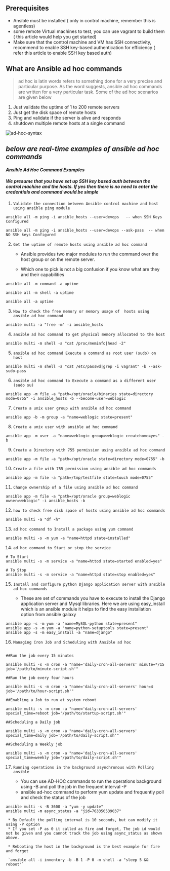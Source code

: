 ## Prerequisites

* Ansible must be installed ( only in control machine, remember this is agentless)
* some remote Virtual machines to test, you can use vagrant to build them ( this article would help you get started)
* Make sure that the control machine and VM has SSH connectivity, recommend to enable SSH key-based authentication for efficiency  ( refer this article to enable SSH key based auth)

## What are Ansible ad hoc commands

> ad hoc is latin words refers to something done for a very precise and particular purpose.  As the word suggests, ansible ad hoc commands are written for a very particular task. Some of the ad hoc scenarios are given below

1. Just validate the uptime of 1 to 200 remote servers
2. Just get the disk space of remote hosts
3. Ping and validate if the server is alive and responds
4. shutdown multiple remote hosts at a single command

![ad-hoc-syntax](https://github.com/lerndevops/ansible/blob/master/static/ad-hoc-syntax.PNG)

## ***below are real-time examples of ansible ad hoc commands*** 

#### ***Ansible Ad Hoc Command Examples***

#### ***We presume that you have set up SSH key based auth between the control machine and the hosts. If yes then there is no need to enter the credentials and command would be simple***


1) `Validate the connection between Ansible control machine and host using ansible ping module`

```
ansible all -m ping -i ansible_hosts --user=devops   -- when SSH Keys Configured 
```
```
ansible all -m ping -i ansible_hosts --user=devops --ask-pass  -- when NO SSH keys Configured 
```

2) `Get the uptime of remote hosts using ansible ad hoc command`

     * Ansible provides two major modules to run the command over the host group or on the remote server.

     * Which one to pick is not a big confusion if you know what are they and their capabilities

```
ansible all -m command -a uptime

ansible all -m shell -a uptime

ansible all -a uptime 
```

3) `How to check the free memory or memory usage of  hosts using ansible ad hoc command`

```
ansible multi -a "free -m" -i ansible_hosts
```

4) `ansible ad hoc command to get physical memory allocated to the host`

```
ansible multi -m shell -a "cat /proc/meminfo|head -2" 
```
 
5) `ansible ad hoc command Execute a command as root user (sudo) on host`
 
```
ansible multi -m shell -a "cat /etc/passwd|grep -i vagrant" -b --ask-sudo-pass
```

6) `ansible ad hoc command to Execute a command as a different user  (sudo su)`

```
ansible app -m file -a "path=/opt/oracle/binaries state=directory mode=0755" -i ansible_hosts -b --become-user=weblogic
```
 
7) `Create a unix user group with ansible ad hoc command`

```
ansible app -b -m group -a "name=weblogic state=present" 
```
 
8) `Create a unix user with ansible ad hoc command`

```
ansible app -m user -a "name=weblogic group=weblogic createhome=yes" -b
```
 
9) `Create a Directory with 755 permission using ansible ad hoc command`

```
ansible app -m file -a "path=/opt/oracle state=directory mode=0755" -b
```

10) `Create a file with 755 permission using ansible ad hoc commands`

```
ansible app -m file -a "path=/tmp/testfile state=touch mode=0755"
```
 
11) `Change ownership of a file using ansible ad hoc command`

```
ansible app -m file -a "path=/opt/oracle group=weblogic owner=weblogic" -i ansible_hosts -b
```

12) `how to check free disk space of hosts using ansible ad hoc commands`

```
ansible multi -a "df -h"
```
 
13) `ad hoc command to Install a package using yum command`

```
ansible multi -s -m yum -a "name=httpd state=installed"
```
 
14) `ad hoc command to Start or stop the service`

```
# To Start
ansible multi -s -m service -a "name=httod state=started enabled=yes"

# To Stop
ansible multi -s -m service -a "name=httpd state=stop enabled=yes"
```

15) `Install and configure python Django application server with ansible ad hoc commands`

    * These are set of commands you have to execute to install the Django application server and Mysql libraries. Here we are using easy_install which is an ansible module it helps to find the easy installation option from ansible galaxy

```
ansible app -s -m yum -a "name=MySQL-python state=present"
ansible app -s -m yum -a "name=python-setuptools state=present"
ansible app -s -m easy_install -a "name=django"
```

16) `Managing Cron Job and Scheduling with Ansible ad hoc`

```

##Run the job every 15 minutes

ansible multi -s -m cron -a "name='daily-cron-all-servers' minute=*/15 job='/path/to/minute-script.sh'"

##Run the job every four hours

ansible multi -s -m cron -a "name='daily-cron-all-servers' hour=4 job='/path/to/hour-script.sh'"

##Enabling a Job to run at system reboot

ansible multi -s -m cron -a "name='daily-cron-all-servers' special_time=reboot job='/path/to/startup-script.sh'"

##Scheduling a Daily job

ansible multi -s -m cron -a "name='daily-cron-all-servers' special_time=daily job='/path/to/daily-script.sh'"

##Scheduling a Weekly job

ansible multi -s -m cron -a "name='daily-cron-all-servers' special_time=weekly job='/path/to/daily-script.sh'"

```
 
17) `Running operations in the background asynchronous with Polling ansible`

     * You can use AD-HOC commands to run the operations background using -B and poll the job in the frequent interval -P
     * ansible ad-hoc command  to perform yum update and frequently poll and check the status of the job

```
ansible multi -s -B 3600 -a "yum -y update"
ansible multi -m async_status -a "jid=763350539037"
```

     * By Default the polling interval is 10 seconds, but can modify it using -P option
     * If you set -P as 0 it called as fire and forget, The job id would not be given and you cannot track the job using async_status as shown above.
	 
	 * Rebooting the host in the background is the best example for fire and forget
	 
	 `ansible all -i inventory -b -B 1 -P 0 -m shell -a "sleep 5 && reboot"`
